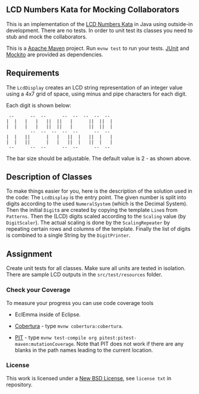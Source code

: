 ## LCD Numbers Kata for Mocking Collaborators ##

This is an implementation of the [LCD Numbers Kata](http://rubyquiz.com/quiz14.html)
in Java using outside-in development. There are no tests. In order to unit test its
classes you need to stub and mock the collaborators.

This is a [Apache Maven](https://maven.apache.org/) project. Run `mvnw test` to
run your tests. [JUnit](http://junit.org/) and [Mockito](http://site.mockito.org/)
are provided as dependencies.

## Requirements ##

The `LcdDisplay` creates an LCD string representation of an integer value using a
4x7 grid of space, using minus and pipe characters for each digit.

Each digit is shown below:

     --      --  --      --  --  --  --  -- 
    |  |   |   |   ||  ||   |      ||  ||  |
    |  |   |   |   ||  ||   |      ||  ||  |
             --  --  --  --  --      --  -- 
    |  |   ||      |   |   ||  |   ||  |   |
    |  |   ||      |   |   ||  |   ||  |   |
     --      --  --      --  --      --  -- 

The bar size should be adjustable. The default value is 2 - as shown above.

## Description of Classes ##

To make things easier for you, here is the description of the solution used in the code:
The `LcdDisplay` is the entry point. The given number is split into digits according to the
used `NumeralSystem` (which is the Decimal System). Then the initial `Digit`s are
created by copying the template `Line`s from `Patterns`. Then the (LCD) digits scaled
according to the `Scaling` value (by `DigitScaler`). The actual scaling is done by
the `ScalingRepeater` by repeating certain rows and columns of the template. Finally
the list of digits is combined to a single String by the `DigitPrinter`.

## Assignment ##

Create unit tests for all classes. Make sure all units are tested in isolation.
There are sample LCD outputs in the `src/test/resources` folder.

### Check your Coverage ###

To measure your progress you can use code coverage tools

* EclEmma inside of Eclipse.

* [Cobertura](http://cobertura.github.io/cobertura/) - type `mvnw cobertura:cobertura`.

* [PIT](http://pitest.org/) - type `mvnw test-compile org pitest:pitest-maven:mutationCoverage`.
  Note that PIT does not work if there are any blanks in the path names leading to the current location.

### License ###
This work is licensed under a [New BSD License](http://opensource.org/licenses/bsd-license.php), see `license txt` in repository.
